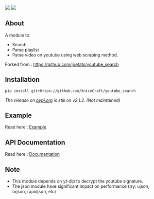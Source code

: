 ![](https://badgen.net/static/youtube-search/4.0.0-beta.1/blue)
![](https://img.shields.io/badge/Python-3.8%20%7C%203.9%20%7C%203.10-blue)

## About

A module to:
- Search
- Parse playlist
- Parse video
on youtube using web scraping method.

Forked from : https://github.com/joetats/youtube_search

## Installation
```bash
pip install git+https://github.com/XniceCraft/youtube_search
```
_The release on <a href="https://pypi.org/project/youtube-search/">pypi.org</a> is still on v2.1.2. (Not maintained)_

## Example
Read here : <a href="example.md">Example</a>

## API Documentation
Read here : <a href="https://xnicecraft.github.io/youtube_search/youtube_search.html">Documentation</a>

## Note
- This module depends on yt-dlp to decrypt the youtube signature.
- The json module have significant impact on performance (try: ujson, orjson, rapidjson, etc)
